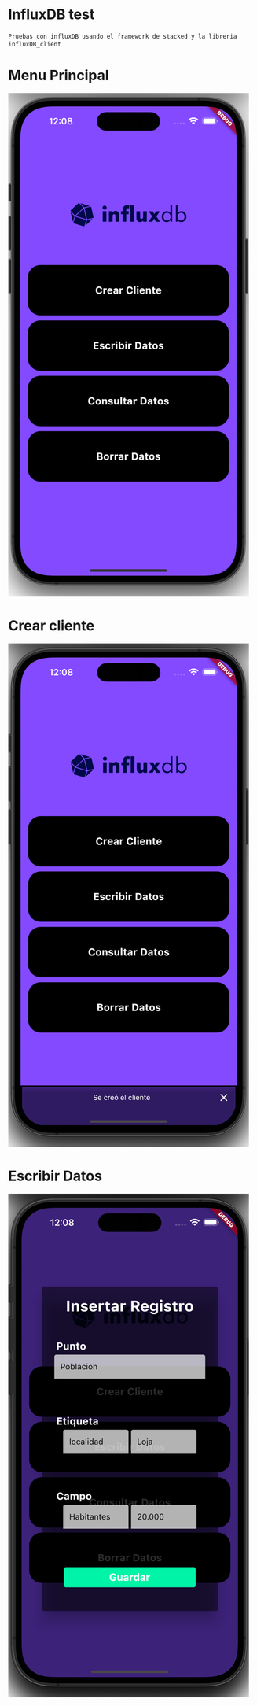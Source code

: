 # InfluxDB test

```
Pruebas con influxDB usando el framework de stacked y la libreria influxDB_client
```

# Menu Principal
<img src="screens/screen_1.png">

# Crear cliente
<img src="screens/screen_2.png">

# Escribir Datos
<img src="screens/screen_3.png">